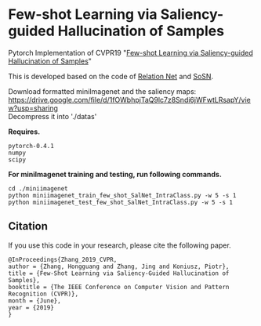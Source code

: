 # Few-shot Learning via Saliency-guided Hallucination of Samples
Pytorch Implementation of CVPR19 "[Few-shot Learning via Saliency-guided Hallucination of Samples](http://openaccess.thecvf.com/content_CVPR_2019/papers/Zhang_Few-Shot_Learning_via_Saliency-Guided_Hallucination_of_Samples_CVPR_2019_paper.pdf)"<br/>

This is developed based on the code of [Relation Net](https://github.com/floodsung/LearningToCompare_FSL) and [SoSN](https://github.com/HongguangZhang/SoSN-wacv19-master). <br/>

Download formatted miniImagenet and the saliency maps: <br/>
https://drive.google.com/file/d/1fOWbhpjTaQ9lc7z8Sndi6jWFwtLRsapY/view?usp=sharing <br/>
Decompress it into './datas'<br/>

__Requires.__
```
pytorch-0.4.1
numpy
scipy
```

__For miniImagenet training and testing, run following commands.__

```
cd ./miniimagenet
python miniimagenet_train_few_shot_SalNet_IntraClass.py -w 5 -s 1
python miniimagenet_test_few_shot_SalNet_IntraClass.py -w 5 -s 1
```

## Citation
If you use this code in your research, please cite the following paper.

```
@InProceedings{Zhang_2019_CVPR,
author = {Zhang, Hongguang and Zhang, Jing and Koniusz, Piotr},
title = {Few-Shot Learning via Saliency-Guided Hallucination of Samples},
booktitle = {The IEEE Conference on Computer Vision and Pattern Recognition (CVPR)},
month = {June},
year = {2019}
}
```


